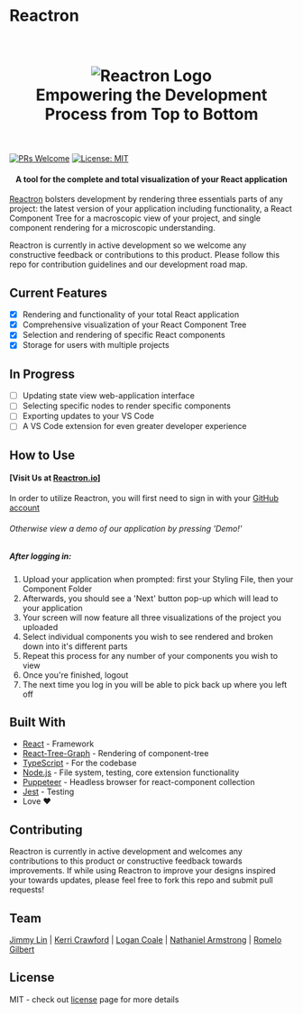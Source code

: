# Reactron
<h1 align="center">
  <br>
    <img align="center" src="./assets/logo.png" alt="Reactron Logo">
  <br>
  Empowering the Development Process from Top to Bottom
  <br>
  <br>
</h1>

[![PRs Welcome](https://img.shields.io/badge/PRs-welcome-brightgreen.svg)](https://github.com/oslabs-beta/reactron/pulls)
[![License: MIT](https://img.shields.io/badge/License-MIT-yellow.svg)](https://github.com/oslabs-beta/reactron/LICENSE)

<h4 align="center">A tool for the complete and total visualization of your React application</h4>

[Reactron](https://reactron.io/) bolsters development by rendering three essentials parts of any project: the latest version of your application including functionality, a React Component Tree for a macroscopic view of your project, and single component rendering for a microscopic understanding.

Reactron is currently in active development so we welcome any constructive feedback or contributions to this product. Please follow this repo for contribution guidelines and our development road map.

<!-- ## Features in the pipeline
<img src="https://github.com/ReactION-js/ReactION/blob/master/src/ReactION-sample.png?raw=true" alt="features">
<br>

1. **Works with any React application** - ReactION supports React 16.1+ (including React Fiber) and React Router v4.
2. **Visualize your app** - ReactION shows the current structure of your application in real time with hot reloading.
3. **Preview your HTML** - Live render of your App through the in-editor HTML preview in sync with the tree view.
4. **From Tree to Codes** - ReactION will open up the React file that is associated with the particular component on the tree view when you click it.
5. **Gain quick insights into your React tree state** - the React tree nodes will have different colors based on its current state and props, including the latest component change.
6. **Debug your React** - With ReactION, you can travel through different state changes of your React application -->
<!-- ## Prerequisite -->
<!-- - Provide your complete or partially constructed application after first logging in with your GitHub account -->
<!-- - Also, you will need a React application. Feel free to fork and clone our sample app [here!](https://github.com/ReactION-js/sample-project-react) -->

<!-- ## Demo of current product
![](src/Demo.gif) -->

## Current Features
- [x] Rendering and functionality of your total React application
- [x] Comprehensive visualization of your React Component Tree 
- [x] Selection and rendering of specific React components 
- [x] Storage for users with multiple projects

## In Progress
- [ ] Updating state view web-application interface
- [ ] Selecting specific nodes to render specific components
- [ ] Exporting updates to your VS Code
- [ ] A VS Code extension for even greater developer experience

## How to Use
#### [Visit Us at [Reactron.io](https://reactron.io/)]
In order to utilize Reactron, you will first need to sign in with your [GitHub account](https://github.com/)
###### Otherwise view a demo of our application by pressing 'Demo!'

##### After logging in:
1. Upload your application when prompted: first your Styling File, then your Component Folder
2. Afterwards, you should see a 'Next' button pop-up which will lead to your application 
4. Your screen will now feature all three visualizations of the project you uploaded
3. Select individual components you wish to see rendered and broken down into it's different parts
5. Repeat this process for any number of your components you wish to view
6. Once you're finished, logout
7. The next time you log in you will be able to pick back up where you left off

## Built With
- [React](https://reactjs.org/) - Framework
- [React-Tree-Graph](https://www.npmjs.com/package/react-tree-graph) - Rendering of component-tree
- [TypeScript](https://www.typescriptlang.org/) - For the codebase
- [Node.js](https://nodejs.org/en/) - File system, testing, core extension functionality
- [Puppeteer](https://pptr.dev/) - Headless browser for react-component collection
- [Jest](https://jestjs.io/) - Testing
- Love ❤️

## Contributing
Reactron is currently in active development and welcomes any contributions to this product or constructive feedback towards improvements. If while using Reactron to improve your designs inspired your towards updates, please feel free to fork this repo and submit pull requests! 

## Team
[Jimmy Lin](https://github.com/odylic) |
[Kerri Crawford](https://github.com/kerriannercrawford) |
[Logan Coale](https://github.com/SteeleCoale) |
[Nathaniel Armstrong](https://github.com/n8innate) |
[Romelo Gilbert](https://github.com/Seymour-creates)

## License
MIT - check out [license](https://github.com/oslabs-beta/reactron/blob/main/license) page for more details
